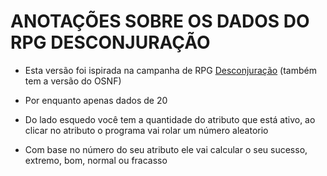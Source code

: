 # ANOTAÇÕES SOBRE OS DADOS DO RPG DESCONJURAÇÃO

* Esta versão foi ispirada na campanha de RPG [Desconjuração](https://ordemparanormal.fandom.com/wiki/Ordem_Paranormal:_Desconjura%C3%A7%C3%A3o) (também tem a versão do OSNF)

* Por enquanto apenas dados de 20

* Do lado esquedo você tem a quantidade do atributo que está ativo, ao clicar no atributo o programa vai rolar um número aleatorio

* Com base no número do seu atributo ele vai calcular o seu sucesso, extremo, bom, normal ou fracasso

